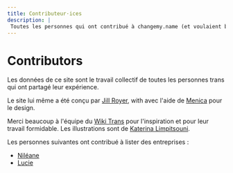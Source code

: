 ```yaml
---
title: Contributeur⋅ices
description: |
 Toutes les personnes qui ont contribué à changemy.name (et voulaient bien être citée)
---
```


# Contributors

Les données de ce site sont le travail collectif de toutes les personnes
trans qui ont partagé leur expérience.

Le site lui même a été conçu par [Jill Royer](https://jillroyer.me), with
avec l'aide de [Menica](https://t.co/GnRihMaBhY?amp=1) pour le design.

Merci beaucoup à l'équipe du [Wiki Trans](https://wikitrans.co/) pour
l'inspiration et pour leur travail formidable. Les illustrations sont
de [Katerina Limpitsouni](https://undraw.co/).

Les personnes suivantes ont contribué à lister des entreprises :

* [Niléane](https://twitter.com/Nildeala)
* [Lucie](https://twitter.com/QuesbeThe2nd)